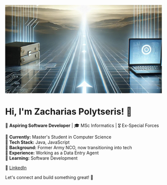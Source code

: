 ![My Background](https://github.com/ImZaharias/ImZaharias/blob/main/background.jpg)

# Hi, I'm Zacharias Polytseris! 👋  

🚀 **Aspiring Software Developer** | 🎓 MSc Informatics | 🎖 Ex-Special Forces  

🔹 **Currently:** Master's Student in Computer Science  
🔹 **Tech Stack:** Java, JavaScript  
🔹 **Background:** Former Army NCO, now transitioning into tech  
🔹 **Experience:** Working as a Data Entry Agent  
🔹 **Learning:** Software Development  

🔗 [LinkedIn](https://www.linkedin.com/in/zacharias-polytseris/)  

Let's connect and build something great! 🚀  

